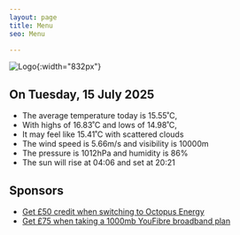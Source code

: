 ```yaml
---
layout: page
title: Menu
seo: Menu

---
```


![Logo](/images/logo.jpg){:width="832px"}

<!-- weather_marker starts -->
## On Tuesday, 15 July 2025

- The average temperature today is 15.55˚C,
- With highs of 16.83˚C and lows of 14.98˚C,
- It may feel like 15.41˚C with scattered clouds
- The wind speed is 5.66m/s and visibility is 10000m
- The pressure is 1012hPa and humidity is 86%
- The sun will rise at 04:06 and set at 20:21

<!-- weather_marker ends -->

## Sponsors

- [Get £50 credit when switching to Octopus Energy](https://bit.ly/3oD1nnS)
- [Get £75 when taking a 1000mb YouFibre broadband plan](https://aklam.io/91zWhU?)
